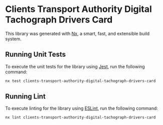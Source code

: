 # Clients Transport Authority Digital Tachograph Drivers Card

This library was generated with [Nx](https://nx.dev), a smart, fast, and extensible build system.

## Running Unit Tests

To execute the unit tests for the library using [Jest](https://jestjs.io), run the following command:

```bash
nx test clients-transport-authority-digital-tachograph-drivers-card
```

## Running Lint

To execute linting for the library using [ESLint](https://eslint.org/), run the following command:

```bash
nx lint clients-transport-authority-digital-tachograph-drivers-card
```
